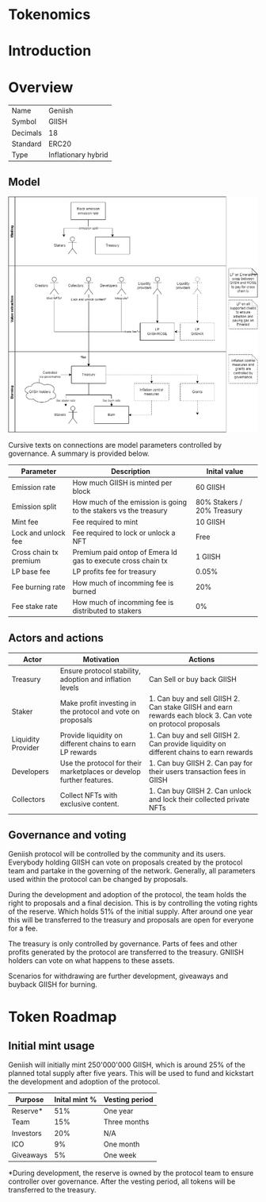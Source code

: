 # Tokenomics

# Introduction

# Overview

|          |                     |
| -------- | ------------------- |
| Name     | Geniish             |
| Symbol   | GIISH               |
| Decimals | 18                  |
| Standard | ERC20               |
| Type     | Inflationary hybrid |

## Model

![GIISH token overview of minting, utility and burning](/assets/images/geniish_tokenomics.drawio.png)

Cursive texts on connections are model parameters controlled by governance. A summary is provided below.

| Parameter              | Description                                                      | Inital value               |
| ---------------------- | ---------------------------------------------------------------- | -------------------------- |
| Emission rate          | How much GIISH is minted per block                               | 60 GIISH                   |
| Emission split         | How much of the emission is going to the stakers vs the treasury | 80% Stakers / 20% Treasury |
| Mint fee               | Fee required to mint                                             | 10 GIISH                   |
| Lock and unlock fee    | Fee required to lock or unlock a NFT                             | Free                       |
| Cross chain tx premium | Premium paid ontop of Emera ld gas to execute cross chain tx     | 1 GIISH                    |
| LP base fee            | LP profits fee for treasury                                      | 0.05%                      |
| Fee burning rate       | How much of incomming fee is burned                              | 20%                        |
| Fee stake rate         | How much of incomming fee is distributed to stakers              | 0%                         |

## Actors and actions

| Actor              | Motivation                                                           | Actions                                                                                                    |
| ------------------ | -------------------------------------------------------------------- | ---------------------------------------------------------------------------------------------------------- |
| Treasury           | Ensure protocol stability, adoption and inflation levels             | Can Sell or buy back GIISH                                                                                 |
| Staker             | Make profit investing in the protocol and vote on proposals          | 1. Can buy and sell GIISH 2. Can stake GIISH and earn rewards each block 3. Can vote on protocol proposals |
| Liquidity Provider | Provide liquidity on different chains to earn LP rewards             | 1. Can buy and sell GIISH 2. Can provide liquidity on different chains to earn rewards                     |
| Developers         | Use the protocol for their marketplaces or develop further features. | 1. Can buy GIISH 2. Can pay for their users transaction fees in GIISH                                      |
| Collectors         | Collect NFTs with exclusive content.                                 | 1. Can buy GIISH 2. Can unlock and lock their collected private NFTs                                       |

## Governance and voting

Geniish protocol will be controlled by the community and its users. Everybody holding GIISH can vote on proposals created by the protocol team and partake in the governing of the network. Generally, all parameters used within the protocol can be changed by proposals.

During the development and adoption of the protocol, the team holds the right to proposals and a final decision. This is by controlling the voting rights of the reserve. Which holds 51% of the initial supply. After around one year this will be transferred to the treasury and proposals are open for everyone for a fee.

The treasury is only controlled by governance. Parts of fees and other profits generated by the protocol are transferred to the treasury. GNIISH holders can vote on what happens to these assets.

Scenarios for withdrawing are further development, giveaways and buyback GIISH for burning.

# Token Roadmap

## Initial mint usage

Geniish will initially mint 250'000'000 GIISH, which is around 25% of the planned total supply after five years. This will be used to fund and kickstart the development and adoption of the protocol.

| Purpose   | Inital mint % | Vesting period |
| --------- | ------------- | -------------- |
| Reserve\* | 51%           | One year       |
| Team      | 15%           | Three months   |
| Investors | 20%           | N/A            |
| ICO       | 9%            | One month      |
| Giveaways | 5%            | One week       |

\*During development, the reserve is owned by the protocol team to ensure controller over governance. After the vesting period, all tokens will be transferred to the treasury.
